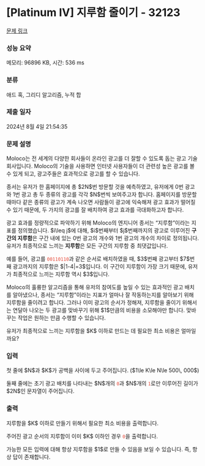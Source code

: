 # [Platinum IV] 지루함 줄이기 - 32123 

[문제 링크](https://www.acmicpc.net/problem/32123) 

### 성능 요약

메모리: 96896 KB, 시간: 536 ms

### 분류

애드 혹, 그리디 알고리즘, 누적 합

### 제출 일자

2024년 8월 4일 21:54:35

### 문제 설명

<p>Moloco는 전 세계의 다양한 회사들이 온라인 광고를 더 잘할 수 있도록 돕는 광고 기술 회사입니다. Moloco의 기술을 사용하면 인터넷 사용자들이 더 관련성 높은 광고를 볼 수 있게 되고, 광고주들은 효과적으로 광고를 할 수 있습니다.</p>

<p>종서는 유저가 한 홈페이지에 총 $2N$번 방문할 것을 예측하였고, 유저에게 0번 광고와 1번 광고 총 두 종류의 광고를 각각 $N$번씩 보여주고자 합니다. 홈페이지를 방문할 때마다 같은 종류의 광고가 계속 나오면 사람들이 광고에 익숙해져 광고 효과가 떨어질 수 있기 때문에, 두 가지의 광고를 잘 배치하여 광고 효과를 극대화하고자 합니다.</p>

<p>광고 효과를 정량적으로 파악하기 위해 Moloco의 엔지니어 종서는 “지루함”이라는 지표를 정의했습니다. $i\leq j$에 대해, $i$번째부터 $j$번째까지의 광고로 이루어진 <strong>구간의 지루함</strong>은 구간 내에 있는 0번 광고의 개수와 1번 광고의 개수의 차이로 정의됩니다. 유저가 최종적으로 느끼는 <strong>지루함</strong>은 모든 구간의 지루함 중 최댓값입니다.</p>

<p>예를 들어, 광고를 <span style="color:#e74c3c;"><code>00110110</code></span>과 같은 순서로 배치하였을 때, $3$번째 광고부터 $7$번째 광고까지의 지루함은 $|1-4|=3$입니다. 이 구간이 지루함이 가장 크기 때문에, 유저가 최종적으로 느끼는 지루함 역시 $3$입니다.</p>

<p>Moloco의 훌륭한 알고리즘을 통해 유저의 참여도를 높일 수 있는 효과적인 광고 배치를 알아냈으나, 종서는 “지루함”이라는 지표가 얼마나 잘 작동하는지를 알아보기 위해 지루함을 줄이려고 합니다. 그러나 이미 광고의 순서가 정해져, 지루함을 줄이기 위해서는 연달아 나오는 두 광고를 맞바꾸기 위해 $1$만큼의 비용을 소모해야만 합니다. 맞바꾸는 작업은 원하는 만큼 수행할 수 있습니다.</p>

<p>유저가 최종적으로 느끼는 지루함을 $K$ 이하로 만드는 데 필요한 최소 비용은 얼마일까요?</p>

### 입력 

 <p>첫 줄에 $N$과 $K$가 공백을 사이에 두고 주어집니다. ($1\le K\le N\le 500\, 000$)</p>

<p>둘째 줄에는 초기 광고 배치를 나타내는 $N$개의 <span style="color:#e74c3c;"><code>0</code></span>과 $N$개의 <span style="color:#e74c3c;"><code>1</code></span>로만 이루어진 길이가 $2N$인 문자열이 주어집니다.</p>

### 출력 

 <p>지루함을 $K$ 이하로 만들기 위해서 필요한 최소 비용을 출력합니다.</p>

<p>주어진 광고 순서의 지루함이 이미 $K$ 이하인 경우 <span style="color:#e74c3c;"><code>0</code></span>을 출력합니다.</p>

<p>가능한 모든 입력에 대해 항상 지루함을 $1$로 만들 수 있음을 보일 수 있습니다. 즉, 항상 답이 존재합니다.</p>


